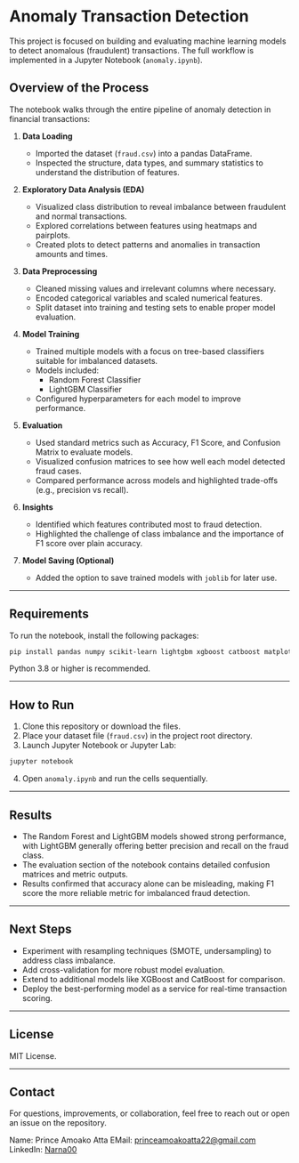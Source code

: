 # Anomaly Transaction Detection

This project is focused on building and evaluating machine learning models to detect anomalous (fraudulent) transactions. The full workflow is implemented in a Jupyter Notebook (`anomaly.ipynb`).

## Overview of the Process
The notebook walks through the entire pipeline of anomaly detection in financial transactions:

1. **Data Loading**  
   - Imported the dataset (`fraud.csv`) into a pandas DataFrame.
   - Inspected the structure, data types, and summary statistics to understand the distribution of features.

2. **Exploratory Data Analysis (EDA)**  
   - Visualized class distribution to reveal imbalance between fraudulent and normal transactions.
   - Explored correlations between features using heatmaps and pairplots.
   - Created plots to detect patterns and anomalies in transaction amounts and times.

3. **Data Preprocessing**  
   - Cleaned missing values and irrelevant columns where necessary.
   - Encoded categorical variables and scaled numerical features.
   - Split dataset into training and testing sets to enable proper model evaluation.

4. **Model Training**  
   - Trained multiple models with a focus on tree-based classifiers suitable for imbalanced datasets.
   - Models included:
     - Random Forest Classifier
     - LightGBM Classifier
   - Configured hyperparameters for each model to improve performance.

5. **Evaluation**  
   - Used standard metrics such as Accuracy, F1 Score, and Confusion Matrix to evaluate models.
   - Visualized confusion matrices to see how well each model detected fraud cases.
   - Compared performance across models and highlighted trade-offs (e.g., precision vs recall).

6. **Insights**  
   - Identified which features contributed most to fraud detection.
   - Highlighted the challenge of class imbalance and the importance of F1 score over plain accuracy.

7. **Model Saving (Optional)**  
   - Added the option to save trained models with `joblib` for later use.

---

## Requirements
To run the notebook, install the following packages:

```bash
pip install pandas numpy scikit-learn lightgbm xgboost catboost matplotlib seaborn joblib
```

Python 3.8 or higher is recommended.

---

## How to Run
1. Clone this repository or download the files.
2. Place your dataset file (`fraud.csv`) in the project root directory.
3. Launch Jupyter Notebook or Jupyter Lab:

```bash
jupyter notebook
```

4. Open `anomaly.ipynb` and run the cells sequentially.

---

## Results
- The Random Forest and LightGBM models showed strong performance, with LightGBM generally offering better precision and recall on the fraud class.
- The evaluation section of the notebook contains detailed confusion matrices and metric outputs.
- Results confirmed that accuracy alone can be misleading, making F1 score the more reliable metric for imbalanced fraud detection.

---

## Next Steps
- Experiment with resampling techniques (SMOTE, undersampling) to address class imbalance.
- Add cross-validation for more robust model evaluation.
- Extend to additional models like XGBoost and CatBoost for comparison.
- Deploy the best-performing model as a service for real-time transaction scoring.

---

## License
MIT License.

---

## Contact
For questions, improvements, or collaboration, feel free to reach out or open an issue on the repository.

Name: Prince Amoako Atta
EMail: princeamoakoatta22@gmail.com
LinkedIn: <a href="https://www.linkedin.com/in/narna00/">Narna00</a>
